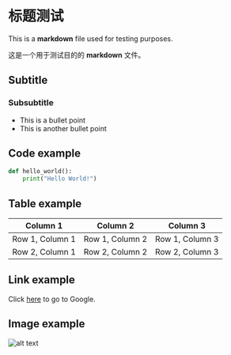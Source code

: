# 标题测试

This is a **markdown** file used for testing purposes.

这是一个用于测试目的的 **markdown** 文件。

## Subtitle

### Subsubtitle

- This is a bullet point
- This is another bullet point

## Code example

```python
def hello_world():
    print("Hello World!")
```

## Table example

| Column 1 | Column 2 | Column 3 |
| -------- | -------- | -------- |
| Row 1, Column 1 | Row 1, Column 2 | Row 1, Column 3 |
| Row 2, Column 1 | Row 2, Column 2 | Row 2, Column 3 |

## Link example

Click [here](https://www.google.com) to go to Google.

## Image example

![alt text](https://via.placeholder.com/150)
